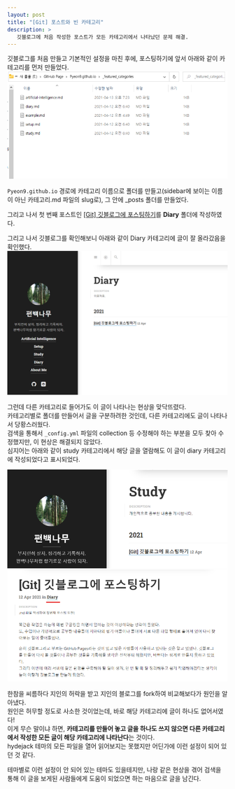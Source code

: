 ```yaml
---
layout: post
title: "[Git] 포스트와 빈 카테고리"
description: >
   깃블로그에 처음 작성한 포스트가 모든 카테고리에서 나타났던 문제 해결.
---
```


깃블로그를 처음 만들고 기본적인 설정을 마친 후에, 포스팅하기에 앞서 아래와 같이 카테고리를 먼저 만들었다.    
![Categories](https://github.com/Pyeon9/images-for-github-page/blob/main/setup/2021-04/04-13-GitHub-Page-category/_featured_categories.png?raw=true)   

`Pyeon9.github.io` 경로에 카테고리 이름으로 폴더를 만들고(sidebar에 보이는 이름이 아닌 카테고리.md 파일의 slug로), 그 안에 _posts 폴더를 만들었다.

그리고 나서 첫 번째 포스트인 [[Git] 깃블로그에 포스팅하기](http://Pyeon9.github.io/blog/diary/2021-04-12-my-first-post/)를 **Diary** 폴더에 작성하였다.

그리고 나서 깃블로그를 확인해보니 아래와 같이 Diary 카테고리에 글이 잘 올라갔음을 확인했다.
![diary](https://github.com/Pyeon9/images-for-github-page/blob/main/setup/2021-04/04-13-GitHub-Page-category/cat-diary.png?raw=true)

그런데 다른 카테고리로 들어가도 이 글이 나타나는 현상을 맞닥뜨렸다.   
카테고리별로 폴더를 만들어서 글을 구분하려한 것인데, 다른 카테고리에도 글이 나타나서 당황스러웠다.      
검색을 통해서 `_config.yml` 파일의 collection 등 수정해야 하는 부분을 모두 찾아 수정했지만, 이 현상은 해결되지 않았다.    
심지어는 아래와 같이 study 카테고리에서 해당 글을 열람해도 이 글이 diary 카테고리에 작성되었다고 표시되었다.

![study](https://github.com/Pyeon9/images-for-github-page/blob/main/setup/2021-04/04-13-GitHub-Page-category/cat-study.png?raw=true)
![study-post](https://github.com/Pyeon9/images-for-github-page/blob/main/setup/2021-04/04-13-GitHub-Page-category/study-first-post.png?raw=true)


한참을 씨름하다 지인의 허락을 받고 지인의 블로그를 fork하여 비교해보다가 원인을 알아냈다.   
원인은 허무할 정도로 사소한 것이었는데, 바로 해당 카테고리에 글이 하나도 없어서였다!   
이게 무슨 말이냐 하면, **카테고리를 만들어 놓고 글을 하나도 쓰지 않으면 다른 카테고리에서 작성한 모든 글이 해당 카테고리에 나타난다**는 것이다.   
hydejack 테마의 모든 파일을 열어 읽어보지는 못했지만 어딘가에 이런 설정이 되어 있던 것 같다.   

테마별로 이런 설정이 안 되어 있는 테마도 있을테지만, 나랑 같은 현상을 겪어 검색을 통해 이 글을 보게된 사람들에게 도움이 되었으면 하는 마음으로 글을 남긴다. 